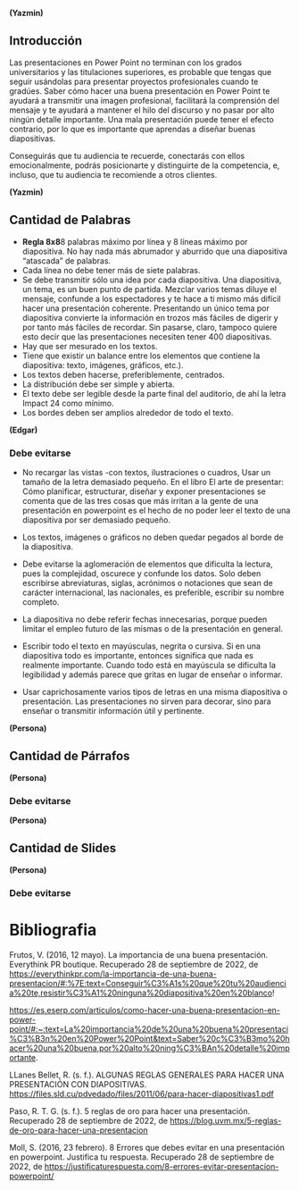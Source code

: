 **(Yazmin)**
## Introducción
Las presentaciones en Power Point no terminan con los grados universitarios y las titulaciones superiores, es probable que tengas que seguir usándolas para presentar proyectos profesionales cuando te gradúes. Saber cómo hacer una buena presentación en Power Point te ayudará a transmitir una imagen profesional, facilitará la comprensión del mensaje y te ayudará a mantener el hilo del discurso y no pasar por alto ningún detalle importante. Una mala presentación puede tener el efecto contrario, por lo que es importante que aprendas a diseñar buenas diapositivas.

Conseguirás que tu audiencia te recuerde, conectarás con ellos emocionalmente, podrás posicionarte y distinguirte de la competencia, e, incluso, que tu audiencia te recomiende a otros clientes.

**(Yazmin)**
## Cantidad de Palabras

  - **Regla 8x8**8 palabras máximo por línea y 8 líneas máximo por diapositiva. No hay nada más abrumador y aburrido que una diapositiva “atascada” de palabras.
  - Cada línea no debe tener más de siete palabras.
  - Se debe transmitir sólo una idea por cada diapositiva. Una diapositiva, un tema, es un buen punto de partida. Mezclar varios temas diluye el mensaje, confunde a los espectadores y te hace a ti mismo más difícil hacer una presentación coherente. Presentando un único tema por diapositiva convierte la información en trozos más fáciles de digerir y por tanto más fáciles de recordar. Sin pasarse, claro, tampoco quiere esto decir que las presentaciones necesiten tener 400 diapositivas.
  - Hay que ser mesurado en los textos.
  - Tiene que existir un balance entre los elementos que contiene la diapositiva: texto, imágenes, gráficos, etc.). 
  - Los textos deben hacerse, preferiblemente, centrados.
  - La distribución debe ser simple y abierta.
  - El texto debe ser legible desde la parte final del auditorio, de ahí la letra Impact 24 como mínimo.
  - Los bordes deben ser amplios alrededor de todo el texto.

**(Edgar)**
### Debe evitarse 
  - No recargar las vistas -con textos, ilustraciones o cuadros,
  Usar un tamaño de la letra demasiado pequeño. En el libro El arte de presentar: Cómo planificar, estructurar, diseñar y exponer presentaciones se comenta que de las tres cosas que más irritan a la gente de una presentación en powerpoint es el hecho de no poder leer el texto de una diapositiva por ser demasiado pequeño.
  
  - Los textos, imágenes o gráficos no deben quedar pegados al borde de la diapositiva.
  - Debe evitarse la aglomeración de elementos que dificulta la lectura, pues la complejidad, oscurece y confunde los datos. Solo deben escribirse abreviaturas, siglas, acrónimos o notaciones que sean de carácter internacional, las nacionales, es preferible, escribir su nombre completo.
  - La diapositiva no debe referir fechas innecesarias, porque pueden limitar el empleo futuro de las mismas o de la presentación en general.
  - Escribir todo el texto en mayúsculas, negrita o cursiva. Si en una diapositiva todo es importante, entonces significa que nada es realmente importante. Cuando todo está en mayúscula se dificulta la legibilidad y además parece que gritas en lugar de enseñar o informar.
  - Usar caprichosamente varios tipos de letras en una misma diapositiva o presentación. Las presentaciones no sirven para decorar, sino para enseñar o transmitir información útil y pertinente.
  
**(Persona)**
## Cantidad de Párrafos

**(Persona)**
### Debe evitarse 

**(Persona)**
## Cantidad de Slides

**(Persona)**
### Debe evitarse 

# Bibliografia 
Frutos, V. (2016, 12 mayo). La importancia de una buena presentación. Everythink PR boutique. Recuperado 28 de septiembre de 2022, de https://everythinkpr.com/la-importancia-de-una-buena-presentacion/#:%7E:text=Conseguir%C3%A1s%20que%20tu%20audiencia%20te,resistir%C3%A1%20ninguna%20diapositiva%20en%20blanco! 

https://es.eserp.com/articulos/como-hacer-una-buena-presentacion-en-power-point/#:~:text=La%20importancia%20de%20una%20buena%20presentaci%C3%B3n%20en%20Power%20Point&text=Saber%20c%C3%B3mo%20hacer%20una%20buena,por%20alto%20ning%C3%BAn%20detalle%20importante.

LLanes Bellet, R. (s. f.). ALGUNAS REGLAS GENERALES PARA HACER UNA PRESENTACIÓN CON DIAPOSITIVAS. https://files.sld.cu/pdvedado/files/2011/06/para-hacer-diapositivas1.pdf

Paso, R. T. G. (s. f.). 5 reglas de oro para hacer una presentación. Recuperado 28 de septiembre de 2022, de https://blog.uvm.mx/5-reglas-de-oro-para-hacer-una-presentacion

Moll, S. (2016, 23 febrero). 8 Errores que debes evitar en una presentación en powerpoint. Justifica tu respuesta. Recuperado 28 de septiembre de 2022, de https://justificaturespuesta.com/8-errores-evitar-presentacion-powerpoint/
